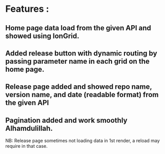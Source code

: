 # Features :
## Home page data load from the given API and showed using IonGrid.
## Added release button with dynamic routing by passing parameter name in each grid on the home page.
## Release page added and showed repo name, version name, and date (readable format) from the given API
## Pagination added and work smoothly Alhamdulillah.
NB: Release page sometimes not loading data in 1st render, a reload may require in that case.
